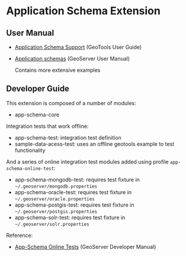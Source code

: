 # Application Schema Extension

## User Manual

* [Application Schema Support](https://docs.geotools.org/latest/userguide/extension/app-schema.html) (GeoTools User Guide)
* [Application schemas](https://docs.geoserver.org/latest/en/user/data/app-schema/index.html) (GeoServer User Manual)

  Contains more extensive examples


## Developer Guide

This extension is composed of a number of modules:

* app-schema-core

Integration tests that work offline:

* app-schema-test: integration test definition
* sample-data-acess-test: uses an offline geotools example to test functionality 

And a series of online integration test modules added using profile `app-schema-online-test`:

* app-schema-mongodb-test: requires test fixture in `~/.geoserver/mongodb.properties`
* app-schema-oracle-test: requires test fixture in `~/.geoserver/oracle.properties`
* app-schema-postgis-test: requires test fixture in `~/.geoserver/postgis.properties`
* app-schema-solr-test: requires test fixture in `~/.geoserver/solr.properties`

Reference:

* [App-Schema Online Tests](https://docs.geoserver.org/latest/en/developer/programming-guide/app-schema/index.html) (GeoServer Developer Manual)

